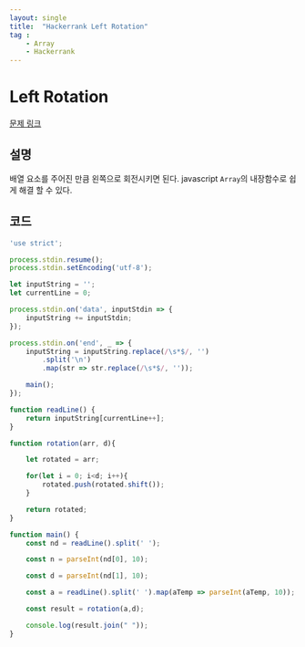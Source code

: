 ```yaml
---
layout: single
title:  "Hackerrank Left Rotation"
tag : 
    - Array
    - Hackerrank
---
```


# Left Rotation

[문제 링크](https://www.hackerrank.com/challenges/array-left-rotation/problem)

## 설명

배열 요소를 주어진 만큼 왼쪽으로 회전시키면 된다. javascript `Array`의 내장함수로 쉽게 해결 할 수 있다.



## 코드
```js
'use strict';

process.stdin.resume();
process.stdin.setEncoding('utf-8');

let inputString = '';
let currentLine = 0;

process.stdin.on('data', inputStdin => {
    inputString += inputStdin;
});

process.stdin.on('end', _ => {
    inputString = inputString.replace(/\s*$/, '')
        .split('\n')
        .map(str => str.replace(/\s*$/, ''));

    main();
});

function readLine() {
    return inputString[currentLine++];
}

function rotation(arr, d){

    let rotated = arr;

    for(let i = 0; i<d; i++){
        rotated.push(rotated.shift());
    }

    return rotated;
}

function main() {
    const nd = readLine().split(' ');

    const n = parseInt(nd[0], 10);

    const d = parseInt(nd[1], 10);

    const a = readLine().split(' ').map(aTemp => parseInt(aTemp, 10));

    const result = rotation(a,d);

    console.log(result.join(" "));
}
```